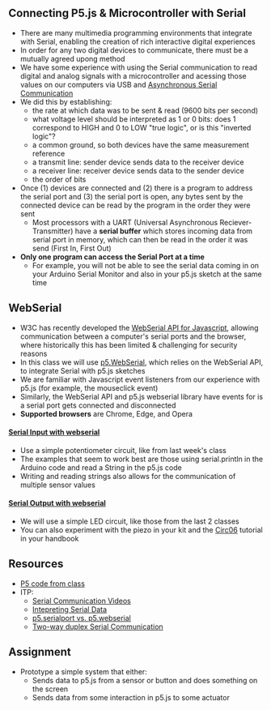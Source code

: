 ## Connecting P5.js & Microcontroller with Serial
- There are many multimedia programming environments that integrate with Serial, enabling the creation of rich interactive digital experiences
- In order for any two digital devices to communicate, there must be a mutually agreed upong method
- We have some experience with using the Serial communication to read digital and analog signals with a microcontroller and acessing those values on our computers via USB and [Asynchronous Serial Communication](https://itp.nyu.edu/physcomp/lessons/serial-communication-the-basics/)
- We did this by establishing:
    - the rate at which data was to be sent & read (9600 bits per second)
    - what voltage level should be interpreted as 1 or 0 bits: does 1 correspond to HIGH and 0 to LOW "true logic", or is this "inverted logic"?
    - a common ground, so both devices have the same measurement reference
    - a transmit line: sender device sends data to the receiver device
    - a receiver line: receiver device sends data to the sender device
    - the order of bits
- Once (1) devices are connected and  (2) there is a program to address the serial port and (3) the serial port is open, any bytes sent by the connected device can be read by the program in the order they were sent
    - Most processors with a UART (Universal Asynchronous Reciever-Transmitter) have a **serial buffer** which stores incoming data from serial port in memory, which can then be read in the order it was send (First In, First Out)
- **Only one program can access the Serial Port at a time** 
    - For example, you will not be able to see the serial data coming in on your Arduino Serial Monitor and also in your p5.js sketch at the same time

## WebSerial
- W3C has recently developed the [WebSerial API for Javascript](https://developer.mozilla.org/en-US/docs/Web/API/Web_Serial_API), allowing communication between a computer's serial ports and the browser, where historically this has been limited & challenging for security reasons
- In this class we will use [p5.WebSerial](https://github.com/yoonbuck/p5.WebSerial/wiki/API), which relies on the WebSerial API, to integrate Serial with p5.js sketches
- We are familiar with Javascript event listeners from our experience with p5.js (for example, the mouseclick event)
- Similarly, the WebSerial API and p5.js webserial library have events for is a serial port gets connected and disconnected
- **Supported browsers** are Chrome, Edge, and Opera

#### [Serial Input with webserial](https://itp.nyu.edu/physcomp/labs/labs-serial-communication/lab-webserial-input-to-p5-js/)
- Use a simple potentiometer circuit, like from last week's class
- The examples that seem to work best are those using serial.println in the Arduino code and read a String in the p5.js code
- Writing and reading strings also allows for the communication of multiple sensor values

#### [Serial Output with webserial](https://itp.nyu.edu/physcomp/labs/labs-serial-communication/lab-webserial-output-from-p5-js/)
- We will use a simple LED circuit, like those from the last 2 classes
- You can also experiment with the piezo in your kit and the [Circ06](https://learn.adafruit.com/experimenters-guide-for-metro/circ06-intro) tutorial in your handbook

## Resources
- [P5 code from class](https://editor.p5js.org/jfunky/collections/5l-loFx2z)
- ITP:
    - [Serial Communication Videos](https://itp.nyu.edu/physcomp/videos/videos-serial-communication/#Serial_out_to_p5js_multi-part_ASCII)
    - [Intepreting Serial Data](https://itp.nyu.edu/physcomp/lessons/interpreting-serial-data/)
    - [p5.serialport vs. p5.webserial](https://itp.nyu.edu/physcomp/lessons/p5-serialport-and-p5-webserial-compared/)
    - [Two-way duplex Serial Communication](https://itp.nyu.edu/physcomp/labs/labs-serial-communication/lab-two-way-duplex-webserial-communication/)

## Assignment 
- Prototype a simple system that either:
    - Sends data to p5.js from a sensor or button and does something on the screen
    - Sends data from some interaction in p5.js to some actuator
